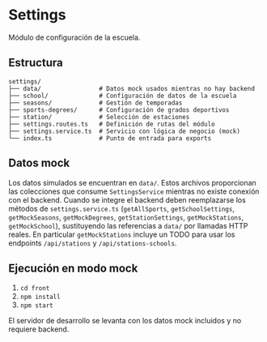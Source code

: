 # Settings

Módulo de configuración de la escuela.

## Estructura

```
settings/
├── data/                # Datos mock usados mientras no hay backend
├── school/              # Configuración de datos de la escuela
├── seasons/             # Gestión de temporadas
├── sports-degrees/      # Configuración de grados deportivos
├── station/             # Selección de estaciones
├── settings.routes.ts   # Definición de rutas del módulo
├── settings.service.ts  # Servicio con lógica de negocio (mock)
└── index.ts             # Punto de entrada para exports
```

## Datos mock

Los datos simulados se encuentran en `data/`. Estos archivos proporcionan
las colecciones que consume `SettingsService` mientras no existe conexión con el backend.
Cuando se integre el backend deben reemplazarse los métodos de `settings.service.ts`
(`getAllSports`, `getSchoolSettings`, `getMockSeasons`, `getMockDegrees`, `getStationSettings`,
`getMockStations`, `getMockSchool`), sustituyendo las referencias a `data/` por llamadas HTTP
reales. En particular `getMockStations` incluye un TODO para usar los endpoints
`/api/stations` y `/api/stations-schools`.

## Ejecución en modo mock

1. `cd front`
2. `npm install`
3. `npm start`

El servidor de desarrollo se levanta con los datos mock incluidos y no requiere backend.

